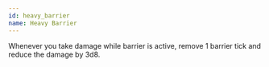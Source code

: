 ```yaml
---
id: heavy_barrier
name: Heavy Barrier
---
```

Whenever you take damage while barrier is active, remove 1 barrier tick and reduce the damage by 3d8.